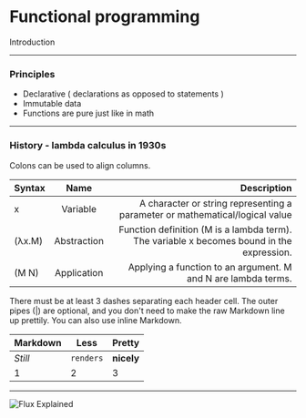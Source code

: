 # Functional programming

Introduction

---

### Principles

- Declarative ( declarations as opposed to statements )
- Immutable data
- Functions are pure just like in math


---

### History - lambda calculus in 1930s

Colons can be used to align columns.

| Syntax        | Name           | Description  |
| ------------- |:--------------:| ------------:|
| x             |	Variable     |	A character or string representing a parameter or mathematical/logical value |
| (λx.M)        |	Abstraction  |	Function definition (M is a lambda term). The variable x becomes bound in the expression. |
| (M N)	        | Application    |	Applying a function to an argument. M and N are lambda terms. |


There must be at least 3 dashes separating each header cell.
The outer pipes (|) are optional, and you don't need to make the
raw Markdown line up prettily. You can also use inline Markdown.

Markdown | Less | Pretty
--- | --- | ---
*Still* | `renders` | **nicely**
1 | 2 | 3

---

![Flux Explained](https://facebook.github.io/flux/img/flux-simple-f8-diagram-explained-1300w.png)
